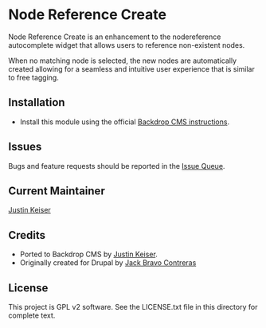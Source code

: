 # Node Reference Create

Node Reference Create is an enhancement to the nodereference autocomplete widget
that allows users to reference non-existent nodes.

When no matching node is selected, the new nodes are automatically created
allowing for a seamless and intuitive user experience that is similar to free
tagging.

## Installation

- Install this module using the official
  [Backdrop CMS instructions](https://backdropcms.org/user-guide/modules).

## Issues

Bugs and feature requests should be reported in the
[Issue Queue](https://github.com/backdrop-contrib/noderefcreate/issues).

## Current Maintainer

[Justin Keiser](https://github.com/keiserjb)

## Credits

- Ported to Backdrop CMS by [Justin Keiser](https://github.com/keiserjb).
- Originally created for Drupal by [Jack Bravo Contreras](https://github.com/jackbravo)


## License

This project is GPL v2 software. See the LICENSE.txt file in this directory for
complete text.
